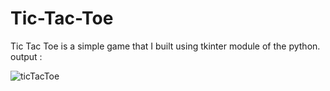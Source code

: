 # Tic-Tac-Toe
Tic Tac Toe is a simple game that I built using tkinter module of the python.
output :

![ticTacToe](https://user-images.githubusercontent.com/66627414/205486430-5d6fd26b-b792-4f4d-874c-c4bb40412f66.png)
